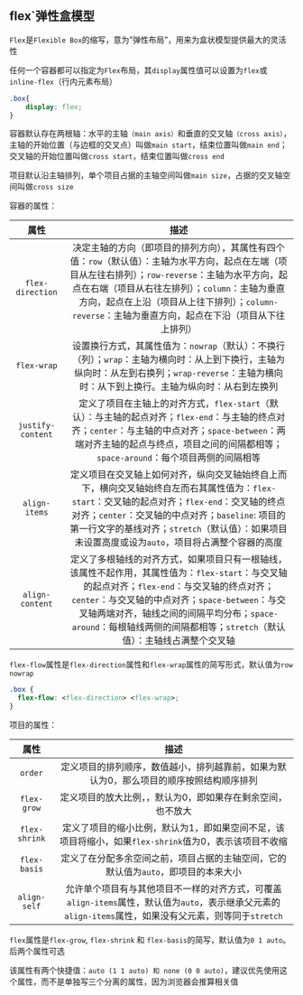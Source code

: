 ## flex`弹性盒模型

`Flex`是`Flexible Box`的缩写，意为”弹性布局”，用来为盒状模型提供最大的灵活性

任何一个容器都可以指定为`Flex`布局，其`display`属性值可以设置为`flex`或`inline-flex`（行内元素布局）

```css
.box{
	display: flex;
}
```

容器默认存在两根轴：水平的主轴`（main axis）`和垂直的交叉轴`（cross axis）`，主轴的开始位置（与边框的交叉点）叫做`main start`，结束位置叫做`main end`；交叉轴的开始位置叫做`cross start`，结束位置叫做`cross end`

项目默认沿主轴排列，单个项目占据的主轴空间叫做`main size`，占据的交叉轴空间叫做`cross size`

容器的属性：

|       属性        |                             描述                             |
| :---------------: | :----------------------------------------------------------: |
| `flex-direction`  | 决定主轴的方向（即项目的排列方向），其属性有四个值：`row`（默认值）：主轴为水平方向，起点在左端（项目从左往右排列）；`row-reverse`：主轴为水平方向，起点在右端（项目从右往左排列）；`column`：主轴为垂直方向，起点在上沿（项目从上往下排列）；`column-reverse`：主轴为垂直方向，起点在下沿（项目从下往上排列） |
|    `flex-wrap`    | 设置换行方式，其属性值为：`nowrap`（默认）：不换行（列）；`wrap`：主轴为横向时：从上到下换行，主轴为纵向时：从左到右换列；`wrap-reverse`：主轴为横向时：从下到上换行。主轴为纵向时：从右到左换列 |
| `justify-content` | 定义了项目在主轴上的对齐方式，`flex-start`（默认）：与主轴的起点对齐；`flex-end`：与主轴的终点对齐；`center`：与主轴的中点对齐；`space-between`：两端对齐主轴的起点与终点，项目之间的间隔都相等；`space-around`：每个项目两侧的间隔相等 |
|   `align-items`   | 定义项目在交叉轴上如何对齐，纵向交叉轴始终自上而下，横向交叉轴始终自左而右其属性值为：`flex-start`：交叉轴的起点对齐；`flex-end`：交叉轴的终点对齐；`center`：交叉轴的中点对齐；`baseline`: 项目的第一行文字的基线对齐；`stretch`（默认值）：如果项目未设置高度或设为`auto`，项目将占满整个容器的高度 |
|  `align-content`  | 定义了多根轴线的对齐方式，如果项目只有一根轴线，该属性不起作用，其属性值为：`flex-start`：与交叉轴的起点对齐；`flex-end`：与交叉轴的终点对齐；`center`：与交叉轴的中点对齐；`space-between`：与交叉轴两端对齐，轴线之间的间隔平均分布；`space-around`：每根轴线两侧的间隔都相等；`stretch`（默认值）：主轴线占满整个交叉轴 |

`flex-flow`属性是`flex-direction`属性和`flex-wrap`属性的简写形式，默认值为`row nowrap`

```css
.box {
  flex-flow: <flex-direction> <flex-wrap>;
}
```

项目的属性：

|     属性      |                             描述                             |
| :-----------: | :----------------------------------------------------------: |
|    `order`    | 定义项目的排列顺序，数值越小，排列越靠前，如果为默认为0，那么项目的顺序按照结构顺序排列 |
|  `flex-grow`  | 定义项目的放大比例，，默认为0，即如果存在剩余空间，也不放大  |
| `flex-shrink` | 定义了项目的缩小比例，默认为1，即如果空间不足，该项目将缩小，如果`flex-shrink`值为0，表示该项目不收缩 |
| `flex-basis`  | 定义了在分配多余空间之前，项目占据的主轴空间，它的默认值为`auto`，即项目的本来大小 |
| `align-self`  | 允许单个项目有与其他项目不一样的对齐方式，可覆盖`align-items`属性，默认值为`auto`，表示继承父元素的`align-items`属性，如果没有父元素，则等同于`stretch` |

`flex`属性是`flex-grow`, `flex-shrink` 和 `flex-basis`的简写，默认值为`0 1 auto`。后两个属性可选

该属性有两个快捷值：`auto (1 1 auto) 和 none (0 0 auto)`，建议优先使用这个属性，而不是单独写三个分离的属性，因为浏览器会推算相关值